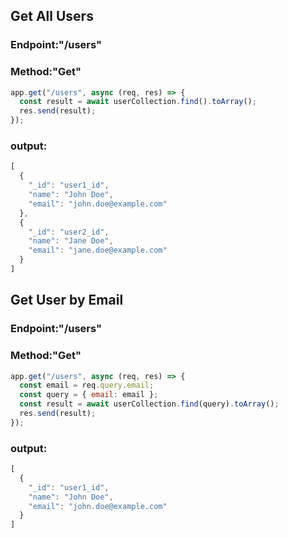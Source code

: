 ## Get All Users
### Endpoint:"/users"
### Method:"Get"


```js
app.get("/users", async (req, res) => {
  const result = await userCollection.find().toArray();
  res.send(result);
});


```
### output:

```js
[
  {
    "_id": "user1_id",
    "name": "John Doe",
    "email": "john.doe@example.com"
  },
  {
    "_id": "user2_id",
    "name": "Jane Doe",
    "email": "jane.doe@example.com"
  }
]

```


## Get User by Email
### Endpoint:"/users"
### Method:"Get"


```js
app.get("/users", async (req, res) => {
  const email = req.query.email;
  const query = { email: email };
  const result = await userCollection.find(query).toArray();
  res.send(result);
});


```
### output:

```js
[
  {
    "_id": "user1_id",
    "name": "John Doe",
    "email": "john.doe@example.com"
  }
]


```



